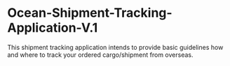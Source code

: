 # Ocean-Shipment-Tracking-Application-V.1

This shipment tracking application intends to provide basic guidelines how and where to track your ordered cargo/shipment from overseas. 
